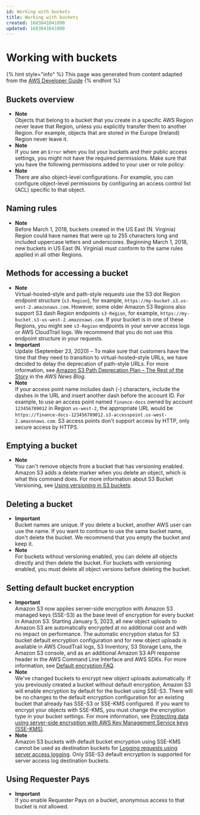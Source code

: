 ```yaml
---
id: Working with buckets
title: Working with buckets
created: 1683841041000
updated: 1683841041000
---
```

# Working with buckets

{% hint style="info" %}
This page was generated from content adapted from the [AWS Developer Guide](https://github.com/awsdocs/amazon-s3-userguide.git)
{% endhint %}

## Buckets overview

- **Note**  
Objects that belong to a bucket that you create in a specific AWS Region never leave that Region, unless you explicitly transfer them to another Region\. For example, objects that are stored in the Europe \(Ireland\) Region never leave it\.
- **Note**  
If you see an `Error` when you list your buckets and their public access settings, you might not have the required permissions\. Make sure that you have the following permissions added to your user or role policy:
- **Note**  
There are also object\-level configurations\. For example, you can configure object\-level permissions by configuring an access control list \(ACL\) specific to that object\.


## Naming rules

- **Note**  
Before March 1, 2018, buckets created in the US East \(N\. Virginia\) Region could have names that were up to 255 characters long and included uppercase letters and underscores\. Beginning March 1, 2018, new buckets in US East \(N\. Virginia\) must conform to the same rules applied in all other Regions\.


## Methods for accessing a bucket

- **Note**  
Virtual\-hosted\-style and path\-style requests use the S3 dot Region endpoint structure \(`s3.Region`\), for example, `https://my-bucket.s3.us-west-2.amazonaws.com`\. However, some older Amazon S3 Regions also support S3 dash Region endpoints `s3-Region`, for example, `https://my-bucket.s3-us-west-2.amazonaws.com`\. If your bucket is in one of these Regions, you might see `s3-Region` endpoints in your server access logs or AWS CloudTrail logs\. We recommend that you do not use this endpoint structure in your requests\.
- **Important**  
Update \(September 23, 2020\) – To make sure that customers have the time that they need to transition to virtual\-hosted–style URLs, we have decided to delay the deprecation of path\-style URLs\. For more information, see [Amazon S3 Path Deprecation Plan – The Rest of the Story](https://aws.amazon.com/blogs/aws/amazon-s3-path-deprecation-plan-the-rest-of-the-story/) in the *AWS News Blog*\.
- **Note**  
If your access point name includes dash \(\-\) characters, include the dashes in the URL and insert another dash before the account ID\. For example, to use an access point named `finance-docs` owned by account `123456789012` in Region `us-west-2`, the appropriate URL would be `https://finance-docs-123456789012.s3-accesspoint.us-west-2.amazonaws.com`\.
S3 access points don't support access by HTTP, only secure access by HTTPS\.


## Emptying a bucket

- **Note**  
You can't remove objects from a bucket that has versioning enabled\. Amazon S3 adds a delete marker when you delete an object, which is what this command does\. For more information about S3 Bucket Versioning, see [Using versioning in S3 buckets](Versioning.md)\.


## Deleting a bucket

- **Important**  
Bucket names are unique\. If you delete a bucket, another AWS user can use the name\. If you want to continue to use the same bucket name, don't delete the bucket\. We recommend that you empty the bucket and keep it\.
- **Note**  
For buckets without versioning enabled, you can delete all objects directly and then delete the bucket\. For buckets with versioning enabled, you must delete all object versions before deleting the bucket\.


## Setting default bucket encryption

- **Important**  
Amazon S3 now applies server\-side encryption with Amazon S3 managed keys \(SSE\-S3\) as the base level of encryption for every bucket in Amazon S3\. Starting January 5, 2023, all new object uploads to Amazon S3 are automatically encrypted at no additional cost and with no impact on performance\. The automatic encryption status for S3 bucket default encryption configuration and for new object uploads is available in AWS CloudTrail logs, S3 Inventory, S3 Storage Lens, the Amazon S3 console, and as an additional Amazon S3 API response header in the AWS Command Line Interface and AWS SDKs\. For more information, see [Default encryption FAQ](https://docs.aws.amazon.com/AmazonS3/latest/userguide/default-encryption-faq.html)\.
- **Note**  
We've changed buckets to encrypt new object uploads automatically\. If you previously created a bucket without default encryption, Amazon S3 will enable encryption by default for the bucket using SSE\-S3\. There will be no changes to the default encryption configuration for an existing bucket that already has SSE\-S3 or SSE\-KMS configured\. If you want to encrypt your objects with SSE\-KMS, you must change the encryption type in your bucket settings\. For more information, see [Protecting data using server\-side encryption with AWS Key Management Service keys \(SSE\-KMS\)](UsingKMSEncryption.md)\.
- **Note**  
Amazon S3 buckets with default bucket encryption using SSE\-KMS cannot be used as destination buckets for [Logging requests using server access logging](ServerLogs.md)\. Only SSE\-S3 default encryption is supported for server access log destination buckets\.


## Using Requester Pays

- **Important**  
If you enable Requester Pays on a bucket, anonymous access to that bucket is not allowed\.

